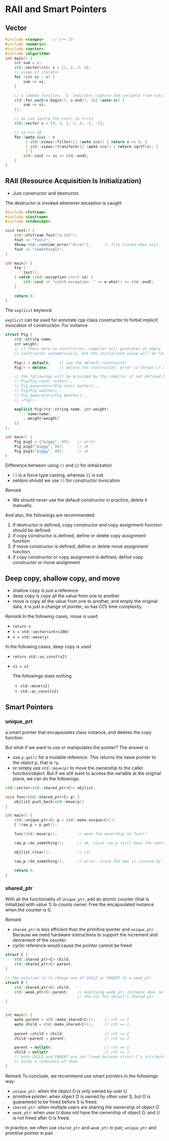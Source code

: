 # RAII and Smart Pointers 
## Vector
```cpp
#include <ranges>    // C++ 20
#include <numeric>
#include <vector>
#include <algorithm>
int main() {
    int sum = 0;
    std::vector<int> v = {1, 2, 3, 4};
    // usage of iterator
    for (int vi : v) {
        sum += vi;
    }

    // a lambda function, `&` indicates capture the variable from outside
    std::for_each(v.begin(), v.end(), [&] (auto vi) {
        sum += vi;
    });

    // we can ignore the <int> in C++11
    std::vector v = {4, 3, 2, 1, 0, -1, -2};

    // in C++ 20
    for (auto &&vi : v
         | std::views::filter([] (auto &&x)) { return x >= 0; }
         | std::views::transform([] (auto &&x)) { return sqrtf(x); }
         ) {
        std::cout << vi << std::endl;
    }
}
```

## RAII (Resource Acquisition Is Initialization)
- Just constructor and destructor.

The destructor is invoked whenever exception is caught
```cpp
#include <fstream>
#include <iostream>
#include <stdexcept>

void test() {
    std::ofstream fout("a.txt");
    fout << "foo\n";
    throw std::runtime_error("error");      // file closed when exit.
    fout << "something\n";
}

int main() {
    try {
        test();
    } catch (std::exception const &e) {
        std::cout << "catch exception: " << e.what() << std::endl;
    }
    
    return 0;
}
```

The `explicit` keyword

`explicit` can be used for annotate cpp class constructor to forbid implicit 
invocation of construction. For instance

```cpp
struct Pig {
    std::string name;
    int weight;
    // if there were no constructor, compiler will generates an empty 
    // constructor automatically. but the initialized value will be random.
    
    Pig() = default;    // use the default constructor
    Pig() = delete;     // delete the constructor, error is thrown if used.

    // the followings will be provided by the compiler if not defined by user
    // Pig(Pig const *other)...
    // Pig &operator=(Pig const &other)... 
    // Pig(Pig &&other)...
    // Pig &operator=(Pig &&other)...
    // ~Pig()

    explicit Pig(std::string name, int weight) 
        : name(name)
        , weight(weight)
    {}
};

int main() {
    Pig pig1 = {"piggy", 80};   // error
    Pig pig2("piggy", 80);      // ok
    Pig pig3{"piggy", 80};      // ok
}
```

Difference between using `()` and `{}` for initialization
- `()` is a force type casting, whereas `{}` is not.
- seldom should we use `()` for constructor invocation

*Remark*
- We should never use the default constructor in practice, delete it manually.

And also, the followings are recommended:
1. if destructor is defined, copy constructor and copy assignment function 
    should be defined
2. if copy constructor is defined, define or delete copy assignment function
3. if move constructor is defined, define or delete move assignment function
4. if copy constructor or copy assignment is defined, define copy constructor or 
    move assignment 

## Deep copy, shallow copy, and move
- shallow copy is just a reference 
- deep copy is copy all the value from one to another
- move is copy all the value from one to another, and empty the original data,
    it is just a change of pointer, so has O(1) time complexity.

*Remark* 
In the following cases, move is used
- `return x`
- `x = std::vector<int>(200)`
- `x = std::move(y)`

In the following cases, deep copy is used
- `return std::as_const(v2)`
- `v1 = v2`

  The followings does nothing
  - `std::move(v2)`
  - `std::as_const(v2)`

## Smart Pointers
### unique_prt
  a smart pointer that encapsulates class instance, and deletes the copy function. 

  But what if we want to use or manipulates the pointer? The answer is 
  - use `p.get()` for a mutable reference. This returns the naive pointer to the 
      object p, that is `*p`.
  - or simply use `std::move(p)` to move the ownership to the caller 
      function/object. But if we still want to access the variable at the original 
      place, we can do the followings:
```cpp
std::vector<std::shared_ptr<C>> objlist;

void func(std::shared_ptr<C> p) {
    objlist.push_back(std::move(p))
}

int main() {
    std::unique_ptr<C> p = std::make_unique<C>();
    C *raw_p = p.get();

    func(std::move(p));         // move the ownership to func() 

    raw_p->do_something();      // ok, since raw_p still hows the address of p

    objlist.clear();            // (a)

    raw_p->do_something();      // error, since the mem is cleared by (a)
    
    return 0;
}
```

### shared_ptr
With all the functionality of `unique_ptr`, add an atomic counter (that is 
initialized with value 1) to counts owner. Free the encapsulated instance when 
the counter is 0.

*Remark*
- `shared_ptr` is less efficient than the primitive pointer and `unique_ptr`.
    Because we need hardware instructions to support the increment and decrement
    of the counter.
- cyclic reference would cause the pointer cannot be freed
```cpp
struct C {
    std::shared_ptr<C> child;
    std::shared_ptr<C> parent;
}

// the solution is to change one of CHILD or PARENT to a week_ptr
struct D {
    std::shared_ptr<C> child;
    std::weak_ptr<C> parent;    // modifying week_ptr instance does not change 
                                // the cnt for object's shared_ptr
}


int main() {
    auto parent = std::make_shared<C>();    // cnt == 1
    auto child = std::make_shared<C>();     // cnt == 1
    
    parent->child = child;                  // cnt == 2
    child->parent = parent;                 // cnt == 2

    parent = nullptr;                       // cnt == 1
    child = nullptr                         // cnt == 1
    // both CHILD and PARENT are not freed because struct C's attributes still 
    // holds a reference of them.
}
```

*Remark*
To conclude, we recommend use smart pointers in the followings way:
- `unique_ptr`: when the object O is *only* owned by user U
- primitive pointer: when object O is owned by other user S, but O is guaranteed 
    to be freed before S is freed.
- `shared_ptr`: when multiple users are sharing the ownership of object O
- `weak_ptr`: when user U does not have the ownership of object O, and 
    U is not freed after O is freed.

In practice, we often use `shared_ptr` and `weak_ptr` in pair, `unique_ptr` and 
primitive pointer in pair.
